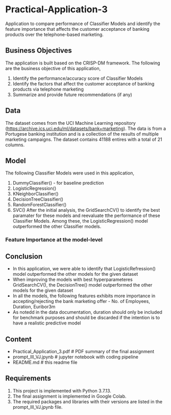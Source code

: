 # Practical-Application-3
Application to compare performance of Classifier Models and identify the feature importance that affects the customer acceptance of banking products over the telephone-based marketing.

## Business Objectives
The application is built based on the CRISP-DM framework. The following are the business objective of this application,
1. Identify the performance/accuracy score of Classifier Models
2. Identify the factors that affect the customer acceptance of banking products via telephone marketing
3. Summarize and provide future recommendations (if any)

## Data
The dataset comes from the UCI Machine Learning repository (https://archive.ics.uci.edu/ml/datasets/bank+marketing). The data is from a Portugese banking institution and is a collection of the results of multiple marketing campaigns. The dataset contains 41188 entires with a total of 21 columns.

## Model
The following Classifier Models were used in this application,
1. DummyClassifier() - for baseline prediction
2. LogisticRegression()
3. KNeighborClassifier()
4. DecisionTreeClassifier()
5. RandomForestClassifier()
6. SVC()
After the initial analysis, the GridSearchCV() to identify the best paramater for these models and reevaluate tthe performance of these Classifier Models. Among these, the LogisticRegression() model outperformed the other Classifier models.

### Feature Importance at the model-level

## Conclusion
* In this application, we were able to identify that LogisticRefression() model outperformed the other models for the given dataset
* When improving the models with best hyperparameteres GridSearchCV(), the DecisionTree() model outperformed the other models for the given dataset
* In all the models, the following features exhibits more importance in accepting/rejecting the bank marketing offer - No. of Employees, Duration, Euribor3m
* As notedd in the data documentation, duration should only be included for benchmark purposes and should be discarded if the intention is to have a realistic predictive model

## Content
* Practical_Application_3.pdf          # PDF summary of the final assignment
* prompt_III_VJ.jpynb                  # jupyter notebook with coding pipeline
* README.md                            # this readme file

## Requirements
1. This project is implemented with Python 3.7.13.
2. The final assignment is implemented in Google Colab.
3. The required packages and libraries with their versions are listed in the prompt_III_VJ.jpynb file.

